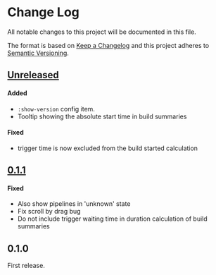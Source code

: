 # Change Log
All notable changes to this project will be documented in this file.

The format is based on [Keep a Changelog](http://keepachangelog.com/)
and this project adheres to [Semantic Versioning](http://semver.org/).

## [Unreleased]

#### Added
- `:show-version` config item.
- Tooltip showing the absolute start time in build summaries

#### Fixed 
- trigger time is now excluded from the build started calculation

## [0.1.1]

#### Fixed
- Also show pipelines in 'unknown' state
- Fix scroll by drag bug
- Do not include trigger waiting time in duration calculation of build summaries

## 0.1.0
First release.

[Unreleased]: https://github.com/sroidl/lambda-ui/compare/lambdaui-0.1.1...HEAD
[0.1.1]: https://github.com/sroidl/lambda-ui/compare/lambdaui-0.1.0...lambdaui-0.1.1
